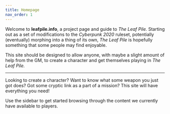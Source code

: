 ```yaml
---
title: Homepage
nav_order: 1
---
```


Welcome to **leafpile.info**, a project page and guide to *The Leaf Pile.* Starting out as a set of modifications to the *Cyberpunk 2020* ruleset, potentially (eventually) morphing into a thing of its own, *The Leaf Pile* is hopefully something that some people may find enjoyable.

This site should be designed to allow anyone, with maybe a slight amount of help from the GM, to create a character and get themselves playing in *The Leaf Pile.*

---

Looking to create a character? Want to know what some weapon you just got does? Got some cryptic link as a part of a mission? This site will have everything you need!

Use the sidebar to get started browsing through the content we currently have available to players.
